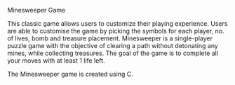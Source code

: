 Minesweeper Game 

This classic game allows users to customize their playing experience. 
Users are able to customise the game by picking the symbols for each player, no. of lives, bomb and treasure placement. 
Minesweeper is a single-player puzzle game with the objective of clearing a path without detonating any mines, while collecting treasures. 
The goal of the game is to complete all your moves with at least 1 life left. 

The Minesweeper game is created using C. 
